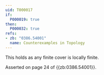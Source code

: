 ```yaml
---
uid: T000017
if:
  P000019: true
then:
  P000032: true
refs:
- zb: "0386.54001"
  name: Counterexamples in Topology
---
```


This holds as any finite cover is locally finite.

Asserted on page 24 of {{zb:0386.54001}}.
